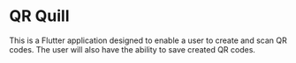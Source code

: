 # QR Quill

This is a Flutter application designed to enable a user to create and scan QR codes.
The user will also have the ability to save created QR codes.
